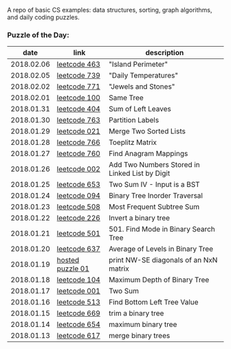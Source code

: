 A repo of basic CS examples: data structures, sorting, graph algorithms, and daily coding puzzles.  

### Puzzle of the Day:
<!-- | 2018.xx.xx | [leetcode xxx]() | (descr) | -->

| date | link | description |
| ---- | ---- | ----------- |
| 2018.02.06 | [leetcode 463](https://leetcode.com/problems/island-perimeter/description/) | "Island Perimeter" |
| 2018.02.05 | [leetcode 739](https://leetcode.com/problems/daily-temperatures/submissions/1) | "Daily Temperatures" |
| 2018.02.02 | [leetcode 771](https://leetcode.com/problems/jewels-and-stones/description/) | "Jewels and Stones" |
| 2018.02.01 | [leetcode 100](https://leetcode.com/problems/same-tree/description/) | Same Tree |
| 2018.01.31 | [leetcode 404](https://leetcode.com/problems/sum-of-left-leaves/description/) | Sum of Left Leaves |
| 2018.01.30 | [leetcode 763](https://leetcode.com/problems/partition-labels/description/) | Partition Labels |
| 2018.01.29 | [leetcode 021](https://leetcode.com/problems/merge-two-sorted-lists/description/) | Merge Two Sorted Lists |
| 2018.01.28 | [leetcode 766](https://leetcode.com/problems/toeplitz-matrix/description/) | Toeplitz Matrix |
| 2018.01.27 | [leetcode 760](https://leetcode.com/problems/find-anagram-mappings/description/) | Find Anagram Mappings |
| 2018.01.26 | [leetcode 002](https://leetcode.com/problems/add-two-numbers/description/) | Add Two Numbers Stored in Linked List by Digit |
| 2018.01.25 | [leetcode 653](https://leetcode.com/problems/two-sum-iv-input-is-a-bst/description/) | Two Sum IV - Input is a BST |
| 2018.01.24 | [leetcode 094](https://leetcode.com/problems/binary-tree-inorder-traversal/description/) | Binary Tree Inorder Traversal |
| 2018.01.23 | [leetcode 508](https://leetcode.com/problems/most-frequent-subtree-sum/discuss/) | Most Frequent Subtree Sum |
| 2018.01.22 | [leetcode 226](https://leetcode.com/problems/invert-binary-tree/description/) | Invert a binary tree |
| 2018.01.21 | [leetcode 501](https://leetcode.com/problems/find-mode-in-binary-search-tree/description/) | 501. Find Mode in Binary Search Tree |
| 2018.01.20 | [leetcode 637](https://leetcode.com/problems/average-of-levels-in-binary-tree/description/) | Average of Levels in Binary Tree |
| 2018.01.19 | [hosted puzzle 01](./puzzle_questions/puzzle_01.md) | print NW-SE diagonals of an NxN matrix | 
| 2018.01.18 | [leetcode 104](https://leetcode.com/problems/maximum-depth-of-binary-tree/description/)| Maximum Depth of Binary Tree |
| 2018.01.17 | [leetcode 001](https://leetcode.com/problems/two-sum/description/) | Two Sum |
| 2018.01.16 | [leetcode 513](https://leetcode.com/problems/find-bottom-left-tree-value/description/) | Find Bottom Left Tree Value |
| 2018.01.15 | [leetcode 669](https://leetcode.com/problems/trim-a-binary-search-tree/description/) | trim a binary tree |
| 2018.01.14 | [leetcode 654](https://leetcode.com/problems/maximum-binary-tree/description/) | maximum binary tree |
| 2018.01.13 | [leetcode 617](https://leetcode.com/problems/merge-two-binary-trees/) | merge binary trees |

